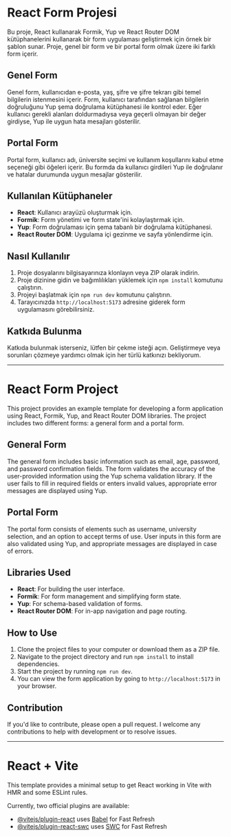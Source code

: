 # React Form Projesi

Bu proje, React kullanarak Formik, Yup ve React Router DOM kütüphanelerini kullanarak bir form uygulaması geliştirmek için örnek bir şablon sunar. Proje, genel bir form ve bir portal form olmak üzere iki farklı form içerir.

## Genel Form

Genel form, kullanıcıdan e-posta, yaş, şifre ve şifre tekrarı gibi temel bilgilerin istenmesini içerir. Form, kullanıcı tarafından sağlanan bilgilerin doğruluğunu Yup şema doğrulama kütüphanesi ile kontrol eder. Eğer kullanıcı gerekli alanları doldurmadıysa veya geçerli olmayan bir değer girdiyse, Yup ile uygun hata mesajları gösterilir.

## Portal Form

Portal form, kullanıcı adı, üniversite seçimi ve kullanım koşullarını kabul etme seçeneği gibi öğeleri içerir. Bu formda da kullanıcı girdileri Yup ile doğrulanır ve hatalar durumunda uygun mesajlar gösterilir.

## Kullanılan Kütüphaneler

- **React**: Kullanıcı arayüzü oluşturmak için.
- **Formik**: Form yönetimi ve form state'ini kolaylaştırmak için.
- **Yup**: Form doğrulaması için şema tabanlı bir doğrulama kütüphanesi.
- **React Router DOM**: Uygulama içi gezinme ve sayfa yönlendirme için.

## Nasıl Kullanılır

1. Proje dosyalarını bilgisayarınıza klonlayın veya ZIP olarak indirin.
2. Proje dizinine gidin ve bağımlılıkları yüklemek için `npm install` komutunu çalıştırın.
3. Projeyi başlatmak için `npm run dev` komutunu çalıştırın.
4. Tarayıcınızda `http://localhost:5173` adresine giderek form uygulamasını görebilirsiniz.

## Katkıda Bulunma

Katkıda bulunmak isterseniz, lütfen bir çekme isteği açın. Geliştirmeye veya sorunları çözmeye yardımcı olmak için her türlü katkınızı bekliyorum.
_________________________

# React Form Project

This project provides an example template for developing a form application using React, Formik, Yup, and React Router DOM libraries. The project includes two different forms: a general form and a portal form.

## General Form

The general form includes basic information such as email, age, password, and password confirmation fields. The form validates the accuracy of the user-provided information using the Yup schema validation library. If the user fails to fill in required fields or enters invalid values, appropriate error messages are displayed using Yup.

## Portal Form

The portal form consists of elements such as username, university selection, and an option to accept terms of use. User inputs in this form are also validated using Yup, and appropriate messages are displayed in case of errors.

## Libraries Used

- **React**: For building the user interface.
- **Formik**: For form management and simplifying form state.
- **Yup**: For schema-based validation of forms.
- **React Router DOM**: For in-app navigation and page routing.

## How to Use

1. Clone the project files to your computer or download them as a ZIP file.
2. Navigate to the project directory and run `npm install` to install dependencies.
3. Start the project by running `npm run dev`.
4. You can view the form application by going to `http://localhost:5173` in your browser.

## Contribution

If you'd like to contribute, please open a pull request. I welcome any contributions to help with development or to resolve issues.

_________________________
# React + Vite

This template provides a minimal setup to get React working in Vite with HMR and some ESLint rules.

Currently, two official plugins are available:

- [@vitejs/plugin-react](https://github.com/vitejs/vite-plugin-react/blob/main/packages/plugin-react/README.md) uses [Babel](https://babeljs.io/) for Fast Refresh
- [@vitejs/plugin-react-swc](https://github.com/vitejs/vite-plugin-react-swc) uses [SWC](https://swc.rs/) for Fast Refresh

